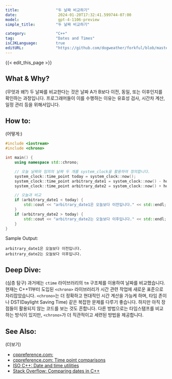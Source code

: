 ```yaml
---
title:                "두 날짜 비교하기"
date:                  2024-01-20T17:32:41.599744-07:00
model:                 gpt-4-1106-preview
simple_title:         "두 날짜 비교하기"

category:             "C++"
tag:                  "Dates and Times"
isCJKLanguage:        true
editURL:              "https://github.com/dogweather/forkful/blob/master/content/ko/cpp/comparing-two-dates.md"
---
```


{{< edit_this_page >}}

## What & Why?
(무엇과 왜?)
두 날짜를 비교한다는 것은 날짜 A가 B보다 이전, 동일, 또는 이후인지를 확인하는 과정입니다. 프로그래머들이 이를 수행하는 이유는 유효성 검사, 시간차 계산, 일정 관리 등을 위해서입니다.

## How to:
(어떻게:)
```C++
#include <iostream>
#include <chrono>

int main() {
    using namespace std::chrono;

    // 오늘 날짜와 임의의 날짜 두 개를 system_clock을 활용하여 정의합니다.
    system_clock::time_point today = system_clock::now();
    system_clock::time_point arbitrary_date1 = system_clock::now() - hours(24); // 하루 전
    system_clock::time_point arbitrary_date2 = system_clock::now() + hours(24); // 하루 후

    // 오늘과 비교
    if (arbitrary_date1 < today) {
        std::cout << "arbitrary_date1은 오늘보다 이전입니다." << std::endl;
    }
    if (arbitrary_date2 > today) {
        std::cout << "arbitrary_date2는 오늘보다 이후입니다." << std::endl;
    }
}
```

Sample Output:
```
arbitrary_date1은 오늘보다 이전입니다.
arbitrary_date2는 오늘보다 이후입니다.
```

## Deep Dive:
(심층 탐구)
과거에는 `ctime` 라이브러리의 `tm` 구조체를 이용하여 날짜를 비교했습니다. 현재는 C++11부터 도입된 `<chrono>` 라이브러리가 시간 관련 작업에 새로운 표준으로 자리잡았습니다. `<chrono>`는 더 정확하고 현대적인 시간 계산을 가능케 하며, 타임 존이나 DST(Daylight Saving Time) 같은 복잡한 문제를 다루기 좋습니다. 하지만 아직 장점들이 활용되지 않는 코드를 보는 것도 흔합니다. 다른 방법으로는 타임스탬프를 비교하는 방식이 있지만, `<chrono>`가 더 직관적이고 세련된 방법을 제공합니다.

## See Also:
(더보기)
- [cppreference.com: <chrono>](https://en.cppreference.com/w/cpp/header/chrono)
- [cppreference.com: Time point comparisons](https://en.cppreference.com/w/cpp/chrono/time_point)
- [ISO C++: Date and time utilities](https://isocpp.org/wiki/faq/cpp-library#chrono)
- [Stack Overflow: Comparing dates in C++](https://stackoverflow.com/questions/tagged/c%2b%2b+date+comparison)
